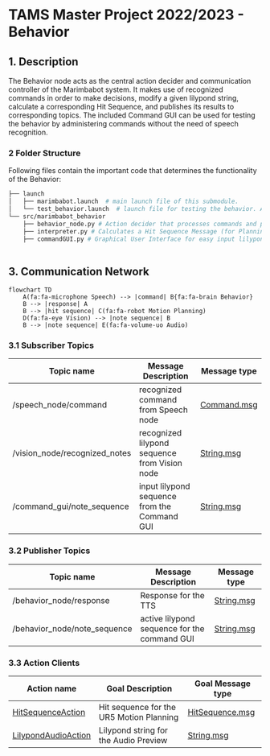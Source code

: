 # TAMS Master Project 2022/2023 - Behavior

## 1. Description

The Behavior node acts as the central action decider and communication controller of the Marimbabot system.
It makes use of recognized commands in order to make decisions, modify a given lilypond string, calculate a corresponding Hit Sequence, and publishes its results to corresponding topics.
The included Command GUI can be used for testing the behavior by administering commands without the need of speech recognition.

### 2 Folder Structure

Following files contain the important code that determines the functionality of the Behavior:

```bash
├── launch
│   ├── marimbabot.launch  # main launch file of this submodule.
│   └── test_behavior.launch  # launch file for testing the behavior. Additionally launches the Vision node and test_speech_synthesis, and starts commandGUI.py and audio_from_ilypond.py.
└── src/marimbabot_behavior
    ├── behavior_node.py # Action decider that processes commands and publishes to topics.
    ├── interpreter.py # Calculates a Hit Sequence Message (for Planning- and Audio node) from the active lilypond string.
    ├── commandGUI.py # Graphical User Interface for easy input lilypond sequence and command admission.
  
```

## 3. Communication Network

```mermaid
flowchart TD
    A(fa:fa-microphone Speech) --> |command| B{fa:fa-brain Behavior}
    B --> |response| A
    B --> |hit sequence| C(fa:fa-robot Motion Planning)
    D(fa:fa-eye Vision) --> |note sequence| B
    B --> |note sequence| E(fa:fa-volume-uo Audio)
```

### 3.1 Subscriber Topics

| Topic name                     | Message Description                              | Message type                                                 |
| ------------------------------ | ------------------------------------------------ | ------------------------------------------------------------ |
| /speech_node/command           | recognized command from Speech node              | [Command.msg](marimbabot_msgs/msg/Command.msg)            |
| /vision_node/recognized_notes  | recognized lilypond sequence from Vision node    | [String.msg](http://docs.ros.org/en/melodic/api/std_msgs/html/msg/String.html) |
| /command_gui/note_sequence     | input lilypond sequence from the Command GUI     | [String.msg](http://docs.ros.org/en/melodic/api/std_msgs/html/msg/String.html) |

### 3.2 Publisher Topics

| Topic name                     | Message Description                              | Message type                                                 |
| ------------------------------ | ------------------------------------------------ | ------------------------------------------------------------ |
| /behavior_node/response        | Response for the TTS                             | [String.msg](http://docs.ros.org/en/melodic/api/std_msgs/html/msg/String.html) |
| /behavior_node/note_sequence   | active lilypond sequence for the command GUI     | [String.msg](http://docs.ros.org/en/melodic/api/std_msgs/html/msg/String.html) |

### 3.3 Action Clients

| Action name                                                      | Goal Description                                 | Goal Message type                                            |
| ---------------------------------------------------------------- | ------------------------------------------------ | ------------------------------------------------------------ |
| [HitSequenceAction](marimbabot_msgs/action/HitSequence.action)    | Hit sequence for the UR5 Motion Planning         | [HitSequence.msg](marimbabot_msgs/msg/HitSequence.msg)    |
| [LilypondAudioAction](marimbabot_msgs/action/LilypondAudio.action)| Lilypond string for the Audio Preview            | [String.msg](http://docs.ros.org/en/melodic/api/std_msgs/html/msg/String.html) |
